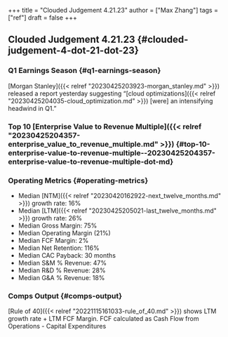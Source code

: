 +++
title = "Clouded Judgement 4.21.23"
author = ["Max Zhang"]
tags = ["ref"]
draft = false
+++

## Clouded Judgement 4.21.23 {#clouded-judgement-4-dot-21-dot-23}


### Q1 Earnings Season {#q1-earnings-season}

[Morgan Stanley]({{< relref "20230425203923-morgan_stanley.md" >}}) released a report yesterday suggesting “[cloud optimizations]({{< relref "20230425204035-cloud_optimization.md" >}}) [were] an intensifying headwind in Q1.”


### Top 10 [Enterprise Value to Revenue Multiple]({{< relref "20230425204357-enterprise_value_to_revenue_multiple.md" >}}) {#top-10-enterprise-value-to-revenue-multiple--20230425204357-enterprise-value-to-revenue-multiple-dot-md}


### Operating Metrics {#operating-metrics}

-   Median [NTM]({{< relref "20230420162922-next_twelve_months.md" >}}) growth rate: 16%
-   Median [LTM]({{< relref "20230425205021-last_twelve_months.md" >}}) growth rate: 26%
-   Median Gross Margin: 75%
-   Median Operating Margin (21%)
-   Median FCF Margin: 2%
-   Median Net Retention: 116%
-   Median CAC Payback: 30 months
-   Median S&amp;M % Revenue: 47%
-   Median R&amp;D % Revenue: 28%
-   Median G&amp;A % Revenue: 18%


### Comps Output {#comps-output}

[Rule of 40]({{< relref "20221115161033-rule_of_40.md" >}}) shows LTM growth rate + LTM FCF Margin. FCF calculated as Cash Flow from Operations - Capital Expenditures
